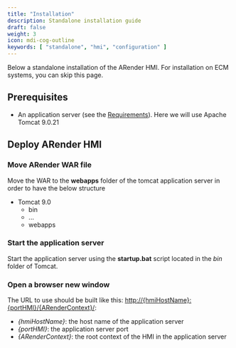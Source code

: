 ```yaml
---
title: "Installation"
description: Standalone installation guide
draft: false
weight: 3
icon: mdi-cog-outline
keywords: [ "standalone", "hmi", "configuration" ]
---
```


Below a standalone installation of the ARender HMI. For installation on ECM systems, you can skip this page.

## Prerequisites

* An application server (see the [Requirements](broken-link.md)). Here we will use Apache Tomcat 9.0.21


## Deploy ARender HMI

### Move ARender WAR file

Move the WAR to the **webapps** folder of the tomcat application server in order to have the below structure

* Tomcat 9.0
    * bin
    * ...
    * webapps

### Start the application server

Start the application server using the **startup.bat** script located in the *bin* folder of Tomcat.

### Open a browser new window



The URL to use should be built like this: <http://{hmiHostName}:{portHMI}/{ARenderContext}/>:

- *{hmiHostName}*: the host name of the application server
- *{portHMI}*: the application server port
- *{ARenderContext}*: the root context of the HMI in the application server


